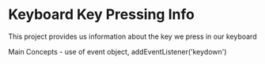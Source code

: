 # Keyboard Key Pressing Info
This project provides us information about the key we press in our keyboard

Main Concepts - use of event object, addEventListener('keydown')